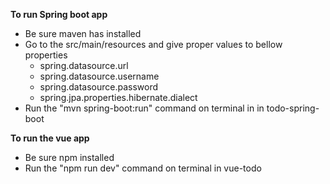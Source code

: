 **To run Spring boot app**
 
 - Be sure maven has installed 
 - Go to the src/main/resources and give proper values to bellow properties
	- spring.datasource.url
	 - spring.datasource.username
	 - spring.datasource.password
	 - spring.jpa.properties.hibernate.dialect
 - Run the "mvn spring-boot:run" command on terminal in in todo-spring-boot

**To run the vue app**

 - Be sure npm installed  
 - Run the "npm run dev" command  on terminal in vue-todo
